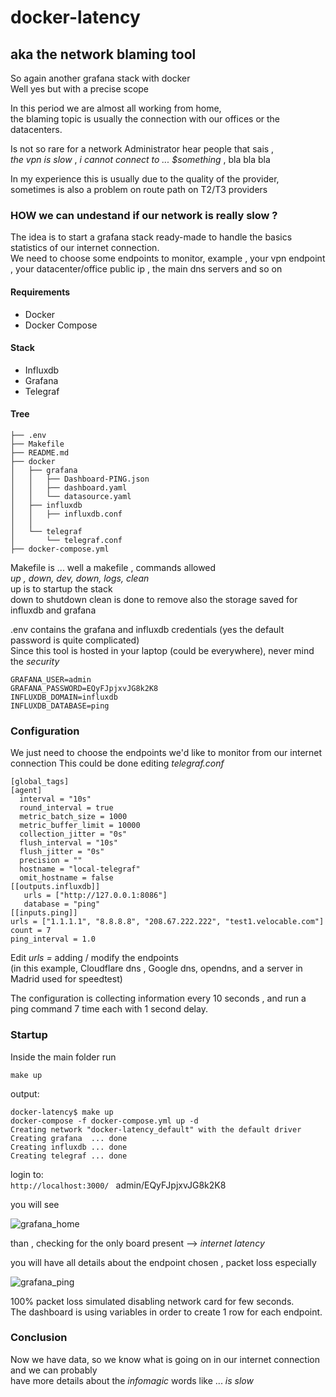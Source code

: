 # docker-latency
## aka the network blaming tool


So again another grafana stack with docker  
Well yes but with a precise scope  

In this period we are almost all working from home,  
the blaming topic is usually the connection with our offices or the datacenters.  

Is not so rare for a network Administrator hear people that sais ,  
*the vpn is slow* , *i cannot connect to ... $something* , bla bla bla  

In my experience this is usually due to the quality of the provider,  
sometimes is also a problem on route path on T2/T3 providers  

### HOW we can undestand if our network is really slow ?  

The idea is to start a grafana stack ready-made to handle the basics statistics of our internet connection.  
We need to choose some endpoints to monitor, example , your vpn endpoint , 
your datacenter/office public ip , the main dns servers and so on    


#### Requirements  
 - Docker  
 - Docker Compose  

#### Stack
- Influxdb
- Grafana
- Telegraf

#### Tree

```
├── .env
├── Makefile
├── README.md
├── docker
│   ├── grafana
│   │   ├── Dashboard-PING.json
│   │   ├── dashboard.yaml
│   │   └── datasource.yaml
│   ├── influxdb
│   │   ├── influxdb.conf
│   │   
│   └── telegraf
│       └── telegraf.conf
├── docker-compose.yml
``` 
Makefile is ... well a makefile , commands allowed  
*up , down, dev, down, logs, clean*  
up is to startup the stack  
down to shutdown 
clean is done to remove also the storage saved for influxdb and grafana   

.env contains the grafana and influxdb credentials (yes the default password is quite complicated)   
Since this tool is hosted in your laptop (could be everywhere), never mind the *security*  

```
GRAFANA_USER=admin
GRAFANA_PASSWORD=EQyFJpjxvJG8k2K8
INFLUXDB_DOMAIN=influxdb
INFLUXDB_DATABASE=ping
```

### Configuration
We just need to choose the endpoints we'd like to monitor from our internet connection
This could be done editing *telegraf.conf*  

```
[global_tags]
[agent]
  interval = "10s"
  round_interval = true
  metric_batch_size = 1000
  metric_buffer_limit = 10000
  collection_jitter = "0s"
  flush_interval = "10s"
  flush_jitter = "0s"
  precision = ""
  hostname = "local-telegraf"
  omit_hostname = false
[[outputs.influxdb]]
   urls = ["http://127.0.0.1:8086"]
   database = "ping"
[[inputs.ping]]
urls = ["1.1.1.1", "8.8.8.8", "208.67.222.222", "test1.velocable.com"]
count = 7
ping_interval = 1.0
```

Edit *urls =* adding / modify the endpoints  
(in this example, Cloudflare dns , Google dns, opendns, and a server in Madrid used for speedtest)  

The configuration is collecting information every 10 seconds , and run a ping command 7 time each with 1 second delay.


### Startup

Inside the main folder run

```make up```

output:  
```
docker-latency$ make up
docker-compose -f docker-compose.yml up -d
Creating network "docker-latency_default" with the default driver
Creating grafana  ... done
Creating influxdb ... done
Creating telegraf ... done
```

login to:  
```http://localhost:3000/ ``` admin/EQyFJpjxvJG8k2K8   

you will see 

![grafana_home](https://res.cloudinary.com/ethzero/image/upload/v1585641252/misc/grafana_home.png)  

than , checking for the only board present --> *internet latency*  

you will have all details about the endpoint chosen , packet loss especially  

![grafana_ping](https://res.cloudinary.com/ethzero/image/upload/v1585595824/misc/grafana_ping.png)  

100% packet loss simulated disabling network card for few seconds.  
The dashboard is using variables in order to create 1 row for each endpoint.  


### Conclusion
Now we have data, so we know what is going on in our internet connection and we can probably  
have more details about the *infomagic* words like ... *is slow*








